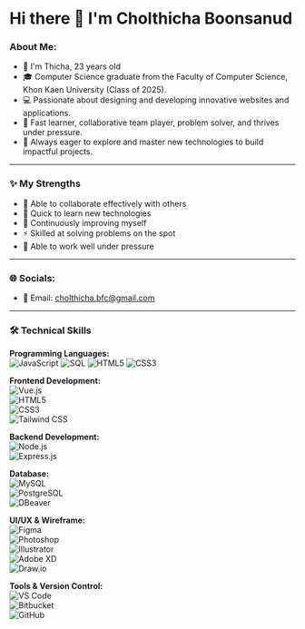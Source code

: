 # Hi there 👋 I'm Cholthicha Boonsanud

### About Me:
- 👋 I'm Thicha, 23 years old
- 🎓 Computer Science graduate from the Faculty of Computer Science, Khon Kaen University (Class of 2025).
- 💻 Passionate about designing and developing innovative websites and applications.
- 🚀 Fast learner, collaborative team player, problem solver, and thrives under pressure.
- 🔭 Always eager to explore and master new technologies to build impactful projects.
------

### ✨ My Strengths
- 🤝 Able to collaborate effectively with others  
- 🚀 Quick to learn new technologies  
- 🔄 Continuously improving myself  
- ⚡ Skilled at solving problems on the spot  
- 💪 Able to work well under pressure
  
---

### 🌐 Socials:
- 📧 Email: [cholthicha.bfc@gmail.com](mailto:cholthicha.bfc@gmail.com)
  
---

### 🛠️ Technical Skills

**Programming Languages:**  
![JavaScript](https://img.shields.io/badge/JavaScript-F7DF1E?style=for-the-badge&logo=javascript&logoColor=black) 
![SQL](https://img.shields.io/badge/SQL-4479A1?style=for-the-badge&logo=postgresql&logoColor=white) 
![HTML5](https://img.shields.io/badge/HTML5-E34F26?style=for-the-badge&logo=html5&logoColor=white) 
![CSS3](https://img.shields.io/badge/CSS3-1572B6?style=for-the-badge&logo=css3&logoColor=white)

**Frontend Development:**  
![Vue.js](https://img.shields.io/badge/Vue.js-4FC08D?style=for-the-badge&logo=vue.js&logoColor=white)  
![HTML5](https://img.shields.io/badge/HTML5-E34F26?style=for-the-badge&logo=html5&logoColor=white)  
![CSS3](https://img.shields.io/badge/CSS3-1572B6?style=for-the-badge&logo=css3&logoColor=white)  
![Tailwind CSS](https://img.shields.io/badge/Tailwind_CSS-06B6D4?style=for-the-badge&logo=tailwind-css&logoColor=white)

**Backend Development:**  
![Node.js](https://img.shields.io/badge/Node.js-339933?style=for-the-badge&logo=node.js&logoColor=white)  
![Express.js](https://img.shields.io/badge/Express.js-000000?style=for-the-badge&logo=express&logoColor=white)

**Database:**  
![MySQL](https://img.shields.io/badge/MySQL-4479A1?style=for-the-badge&logo=mysql&logoColor=white)  
![PostgreSQL](https://img.shields.io/badge/PostgreSQL-336791?style=for-the-badge&logo=postgresql&logoColor=white)  
![DBeaver](https://img.shields.io/badge/DBeaver-4A97C1?style=for-the-badge&logo=dbeaver&logoColor=white)

**UI/UX & Wireframe:**  
![Figma](https://img.shields.io/badge/Figma-F24E1E?style=for-the-badge&logo=figma&logoColor=white)  
![Photoshop](https://img.shields.io/badge/Photoshop-31A8FF?style=for-the-badge&logo=adobe-photoshop&logoColor=white)  
![Illustrator](https://img.shields.io/badge/Illustrator-FF9A00?style=for-the-badge&logo=adobe-illustrator&logoColor=white)  
![Adobe XD](https://img.shields.io/badge/Adobe_XD-FF61F6?style=for-the-badge&logo=adobexd&logoColor=white)  
![Draw.io](https://img.shields.io/badge/Draw.io-0052CC?style=for-the-badge&logo=draw.io&logoColor=white)

**Tools & Version Control:**  
![VS Code](https://img.shields.io/badge/VS_Code-0078D7?style=for-the-badge&logo=visual-studio-code&logoColor=white)  
![Bitbucket](https://img.shields.io/badge/Bitbucket-205081?style=for-the-badge&logo=bitbucket&logoColor=white)  
![GitHub](https://img.shields.io/badge/GitHub-181717?style=for-the-badge&logo=github&logoColor=white)


